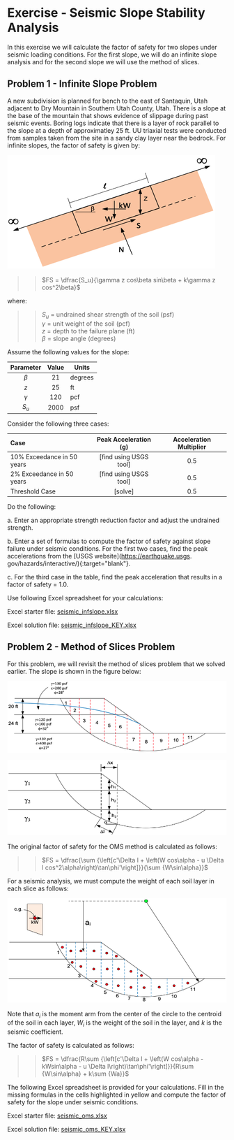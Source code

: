 # Exercise - Seismic Slope Stability Analysis

In this exercise we will calculate the factor of safety for two slopes under seismic loading conditions. For the first slope, we will do an infinite slope analysis and for the second slope we will use the method of slices.

## Problem 1 - Infinite Slope Problem

A new subdivision is planned for bench to the east of Santaquin, Utah adjacent to Dry Mountain in Southern Utah 
County, Utah. There is a slope at the base of the mountain that shows evidence of slippage during past seismic 
events. Boring logs indicate that there is a layer of rock parallel to the slope at a depth of approximatley 25 ft. UU triaxial tests were conducted from samples taken from the site in a sandy clay layer near the bedrock. For 
infinite slopes, the factor of safety is given by:

![infslope_fig.png](infslope_fig.png)

>>$FS = \dfrac{S_u}{\gamma z cos\beta sin\beta + k\gamma z cos^2\beta}$

where:

>>$S_u$ = undrained shear strength of the soil (psf)<br>
$\gamma$ = unit weight of the soil (pcf)<br>
$z$ = depth to the failure plane (ft)<br>
$\beta$ = slope angle (degrees)

Assume the following values for the slope:

|         Parameter         | Value | Units |
|:-------------------------:|:-----:|-------|
|          $\beta$          |  21   | degrees |
|            $z$            |  25   | ft |
|         $\gamma$          |  120  | pcf |
|           $S_u$           | 2000  | psf |

Consider the following three cases:

| Case                       | Peak Acceleration (g)  | Acceleration Multiplier |
|:---------------------------|:----------------------:|:-----------------------:|
| 10% Exceedance in 50 years | [find using USGS tool] |           0.5           |
| 2% Exceedance in 50 years  | [find using USGS tool] |           0.5           |
| Threshold Case             |        [solve]         |           0.5           |

Do the following:

a. Enter an appropriate strength reduction factor and adjust the undrained strength.

b.  Enter a set of formulas to compute the factor of safety against slope failure under seismic conditions. For the first two cases, find the peak accelerations from the [USGS website](https://earthquake.usgs.
gov/hazards/interactive/){:target="blank"}.

c.  For the third case in the table, find the peak acceleration that results in a factor of safety = 1.0.

Use following Excel spreadsheet for your calculations:

Excel starter file: [seismic_infslope.xlsx](seismic_infslope.xlsx)

Excel solution file: [seismic_infslope_KEY.xlsx](seismic_infslope_KEY.xlsx)

## Problem 2 - Method of Slices Problem

For this problem, we will revisit the method of slices problem that we solved earlier. The slope is shown in the figure below:

![oms1.png](..%2F04_limiteq2%2Foms1.png)

![oms2.png](..%2F04_limiteq2%2Foms2.png)

The original factor of safety for the OMS method is calculated as follows:

>>$FS = \dfrac{\sum {\left[c'\Delta l + \left(W cos\alpha - u \Delta l cos^2\alpha\right)\tan\phi'\right]}}{\sum {W\sin\alpha}}$

For a seismic analysis, we must compute the weight of each soil layer in each slice as follows:

![oms_kw_fig.png](oms_kw_fig.png)

Note that $a_i$ is the moment arm from the center of the circle to the centroid of the soil in each layer, $W_i$ is the weight of the soil in the layer, and $k$ is the seismic coefficient.

The factor of safety is calculated as follows:

>>$FS = \dfrac{R\sum {\left[c'\Delta l + \left(W cos\alpha - kWsin\alpha - u \Delta l\right)\tan\phi'\right]}}{R\sum 
{W\sin\alpha} + k\sum {Wa}}$

The following Excel spreadsheet is provided for your calculations. Fill in the missing formulas in the cells 
highlighted in yellow and compute the factor of safety for the slope under seismic conditions.

Excel starter file: [seismic_oms.xlsx](seismic_oms.xlsx)

Excel solution file: [seismic_oms_KEY.xlsx](seismic_oms_KEY.xlsx)